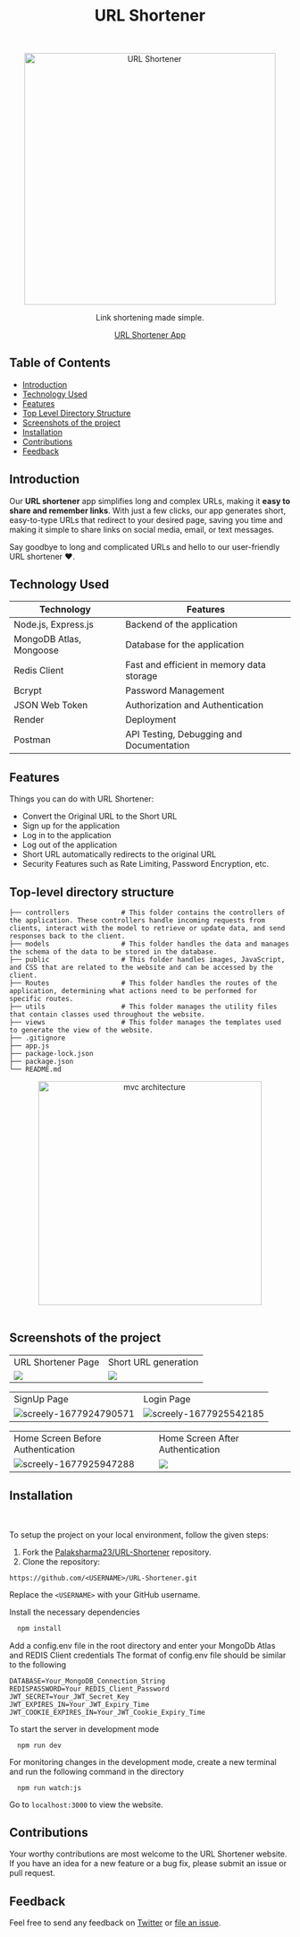 
<h1 align="center"> URL Shortener </h1> <br>
<p align="center">
  <a href="https://urlshortenerapp.onrender.com/">
    <img alt="URL Shortener" title="URL Shortener" src="https://i.ibb.co/3S28Mx1/screely-1682321272615.png" width="450">
  </a>

</p>

<p align="center">
  Link shortening made simple.
</p>

<p align="center">
  <a href="https://urlshortenerapp.onrender.com/">URL Shortener App
    
  </a>

</p>


## Table of Contents

- [Introduction](#introduction)
- [Technology Used](#technology-used)
- [Features](#features)
- [Top Level Directory Structure](#top-level-directory-structure)
-  [Screenshots of the project](#screenshots-of-the-project)
- [Installation](#installation)
- [Contributions](#contributions)
- [Feedback](#feedback)


## Introduction

Our **URL shortener** app simplifies long and complex URLs, making it **easy to share and remember links**. With just a few clicks, our app generates short, easy-to-type URLs that redirect to your desired page, saving you time and making it simple to share links on social media, email, or text messages.

Say goodbye to long and complicated URLs and hello to our user-friendly URL shortener ❤.

## Technology Used

| Technology | Features |
|------------|----------|
| Node.js, Express.js    |  Backend of the application  |   
|    MongoDB Atlas, Mongoose    | Database for the application|
| Redis Client | Fast and efficient in memory data storage|
| Bcrypt     |    Password Management      |   
| JSON Web Token     |    Authorization and Authentication |     |   Pug      |  Server Side Rendering |
| Render     |     Deployment     |  
| Postman | API Testing, Debugging and Documentation |
 
## Features

Things you can do with URL Shortener:

* Convert the Original URL to the Short URL
* Sign up for the application
* Log in to the application
* Log out of the application
* Short URL automatically redirects to the original URL
* Security Features such as Rate Limiting, Password Encryption, etc.

## Top-level directory structure

    
    ├── controllers             # This folder contains the controllers of the application. These controllers handle incoming requests from clients, interact with the model to retrieve or update data, and send responses back to the client.
    ├── models                  # This folder handles the data and manages the schema of the data to be stored in the database.
    ├── public                  # This folder handles images, JavaScript, and CSS that are related to the website and can be accessed by the client.
    ├── Routes                  # This folder handles the routes of the application, determining what actions need to be performed for specific routes.
    ├── utils                   # This folder manages the utility files that contain classes used throughout the website.
    ├── views                   # This folder manages the templates used to generate the view of the website.             
    ├── .gitignore                 
    ├── app.js                    
    ├── package-lock.json                     
    ├── package.json                    
    └── README.md

<div align="center">
<img src="https://i.ibb.co/BK8KLHM/MVC-Architecture.jpg" alt="mvc architecture" height="400"/>
</div>
<br/>

## Screenshots of the project
<table>
  <tr>
    <td>URL Shortener Page</td>
    <td>Short URL generation</td>
  </tr>
  <tr>
    <td>
   <img src="https://i.ibb.co/tM0Bqf0/screely-1682320425114.png" border="0">
    </td>
     <td>
<img src="https://i.ibb.co/r33dxNV/screely-1682320458160.png" border="0"></td>
  </tr>
</table>
<table>
  <tr>
    <td>SignUp Page</td>
    <td>Login Page</td>
  </tr>
  <tr>
    <td>
<img src="https://i.ibb.co/DVcgPc4/screely-1677924790571.png" alt="screely-1677924790571" border="0"></td>
<td><img src="https://i.ibb.co/Xk355Hk/screely-1682320599366.png" alt="screely-1677925542185" border="0"></td>
  </tr>
</table>
<table>
  <tr>
    <td>Home Screen Before Authentication</td>
    <td>Home Screen After Authentication</td>
  </tr>
  <tr>
    <td>
<img src="https://i.ibb.co/q1Frzpy/screely-1682320670696.png" alt="screely-1677925947288" border="0"></td>
<td>
   <img src="https://i.ibb.co/tM0Bqf0/screely-1682320425114.png" border="0">
    </td>
  </tr>
</table>

##  Installation
<br>

To setup the project on your local environment, follow the given steps:

1. Fork the [Palaksharma23/URL-Shortener](https://github.com/Palaksharma23/URL-Shortener) repository.
2. Clone the repository:
```
https://github.com/<USERNAME>/URL-Shortener.git
```

  Replace the `<USERNAME>` with your GitHub username. 

Install the necessary dependencies

```bash
  npm install
```
Add a config.env file in the root directory and enter your MongoDb Atlas and REDIS Client credentials 
The format of config.env file should be similar to the following
```
DATABASE=Your_MongoDB_Connection_String
REDISPASSWORD=Your_REDIS_Client_Password
JWT_SECRET=Your_JWT_Secret_Key
JWT_EXPIRES_IN=Your_JWT_Expiry_Time
JWT_COOKIE_EXPIRES_IN=Your_JWT_Cookie_Expiry_Time
```
To start the server in development mode

```
  npm run dev 
```

For monitoring changes in the development mode, create a new terminal and run the following command in the directory
``` 
  npm run watch:js
```


Go to `localhost:3000` to view the website.
<br>


## Contributions

Your worthy contributions are most welcome to the URL Shortener website. If you have an idea for a new feature or a bug fix, please submit an issue or pull request.


## Feedback

Feel free to send any feedback on [Twitter](https://twitter.com/palaksharma2312) or [file an issue](https://github.com/Palaksharma23/URL-Shortener/issues/new). 
